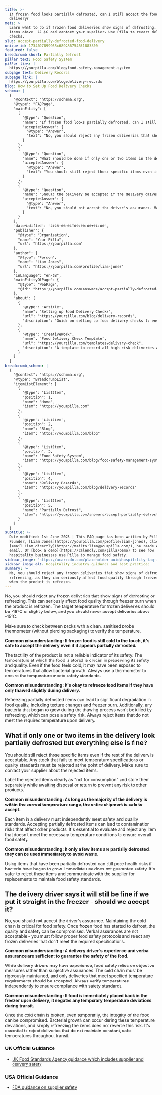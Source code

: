 ```yaml
---
title: >-
  If frozen food looks partially defrosted, can I still accept the food
  delivery?
meta: >
  Learn what to do if frozen food deliveries show signs of defrosting. Reject
  items above -15¬įC and contact your supplier. Use Pilla to record delivery
  checks.
slug: accept-partially-defrosted-food-delivery
unique id: 1734097899958x689286754551883300
featured: false
breadcrumb short: Partially Defrost
pillar text: Food Safety System
pillar link: |
  https://yourpilla.com/blog/food-safety-management-system
subpage text: Delivery Records
subpage link: |
  https://yourpilla.com/blog/delivery-records
blog: How to Set Up Food Delivery Checks
schema: |
  {
    "@context": "https://schema.org",
    "@type": "FAQPage",
    "mainEntity": [
      {
        "@type": "Question",
        "name": "If frozen food looks partially defrosted, can I still accept the food delivery?",
        "acceptedAnswer": {
          "@type": "Answer",
          "text": "No, you should reject any frozen deliveries that show signs of defrosting or refreezing, as they can seriously affect food quality through freezer burn when the product is refrozen. Ensure that the target temperature for frozen deliveries is -18°C or slightly below, and never accept deliveries above -15°C. Always verify the temperature of the delivery using a clean, sanitised probe thermometer to prevent any potential health risks."
        }
      },
      {
        "@type": "Question",
        "name": "What should be done if only one or two items in the delivery look partially defrosted but everything else is fine?",
        "acceptedAnswer": {
          "@type": "Answer",
          "text": "You should still reject those specific items even if the rest of the delivery is acceptable. Any stock that fails to meet temperature specifications or quality standards must be rejected at the point of delivery. Label the rejected items as 'not for consumption' and store them separately while awaiting disposal or return to prevent any risk to other products."
        }
      },
      {
        "@type": "Question",
        "name": "Should the delivery be accepted if the delivery driver says it will still be fine if we put it straight in the freezer?",
        "acceptedAnswer": {
          "@type": "Answer",
          "text": "No, you should not accept the driver's assurance. Maintaining the cold chain is critical for food safety. Once frozen food has started to defrost, the quality and safety can be compromised. Rely on objective measures and proper food safety protocols to reject any frozen deliveries that don't meet the required specifications."
        }
      }
    ],
    "dateModified": "2025-06-01T09:00:00+01:00",
    "publisher": {
      "@type": "Organization",
      "name": "Your Pilla",
      "url": "https://yourpilla.com"
    },
    "author": {
      "@type": "Person",
      "name": "Liam Jones",
      "url": "https://yourpilla.com/profile/liam-jones"
    },
    "inLanguage": "en-GB",
    "mainEntityOfPage": {
      "@type": "WebPage",
      "@id": "https://yourpilla.com/answers/accept-partially-defrosted-food-delivery"
    },
    "about": [
      {
        "@type": "Article",
        "name": "Setting up Food Delivery Checks",
        "url": "https://yourpilla.com/blog/delivery-records",
        "description": "Guide on setting up food delivery checks to ensure safety and compliance."
      },
      {
        "@type": "CreativeWork",
        "name": "Food Delivery Check Template",
        "url": "https://yourpilla.com/templates/delivery-check",
        "description": "A template to record all high risk deliveries and any issues, enhancing food safety and traceability."
      }
    ]
  }
breadcrumb_schema: |
  {
    "@context": "https://schema.org",
    "@type": "BreadcrumbList",
    "itemListElement": [
      {
        "@type": "ListItem",
        "position": 1,
        "name": "Home",
        "item": "https://yourpilla.com"
      },
      {
        "@type": "ListItem",
        "position": 2,
        "name": "Blog",
        "item": "https://yourpilla.com/blog"
      },
      {
        "@type": "ListItem",
        "position": 3,
        "name": "Food Safety System",
        "item": "https://yourpilla.com/blog/food-safety-management-system"
      },
      {
        "@type": "ListItem",
        "position": 4,
        "name": "Delivery Records",
        "item": "https://yourpilla.com/blog/delivery-records"
      },
      {
        "@type": "ListItem",
        "position": 5,
        "name": "Partially Defrost",
        "item": "https://yourpilla.com/answers/accept-partially-defrosted-food-delivery"
      }
    ]
  }
subtitle: >-
  Date modified: 1st June 2025 | This FAQ page has been written by Pilla
  Founder, [Liam Jones](https://yourpilla.com/profile/liam-jones), click to
  [email Liam directly](https://mailto:liam@yourpilla.com/), he reads every
  email. Or [book a demo](https://calendly.com/pilla/demo) to see how
  hospitality businesses use Pilla to manage food safety.
sidebar_image: 'https://ucarecdn.com/placeholder-uuid/hospitality-faq-image.jpg'
sidebar_image_alt: Hospitality industry guidance and best practices
summary: >-
  No, you should reject any frozen deliveries that show signs of defrosting or
  refreezing, as they can seriously affect food quality through freezer burn
  when the product is refrozen.
---
```

No, you should reject any frozen deliveries that show signs of defrosting or refreezing. This can seriously affect food quality through freezer burn when the product is refrozen. The target temperature for frozen deliveries should be -18°C or slightly below, and you should never accept deliveries above -15°C.

Make sure to check between packs with a clean, sanitised probe thermometer (without piercing packaging) to verify the temperature.

**Common misunderstanding: If frozen food is still cold to the touch, it's safe to accept the delivery even if it appears partially defrosted.**

The tactility of the product is not a reliable indicator of its safety. The temperature at which the food is stored is crucial in preserving its safety and quality. Even if the food feels cold, it may have been exposed to temperatures that allow bacterial growth. Always use a thermometer to ensure the temperature meets safety standards.

**Common misunderstanding: It's okay to refreeze food items if they have only thawed slightly during delivery.**

Refreezing partially defrosted items can lead to significant degradation in food quality, including texture changes and freezer burn. Additionally, any bacteria that began to grow during the thawing process won't be killed by refreezing, which can pose a safety risk. Always reject items that do not meet the required temperature upon delivery.

## What if only one or two items in the delivery look partially defrosted but everything else is fine?

You should still reject those specific items even if the rest of the delivery is acceptable. Any stock that fails to meet temperature specifications or quality standards must be rejected at the point of delivery. Make sure to contact your supplier about the rejected items.

Label the rejected items clearly as "not for consumption" and store them separately while awaiting disposal or return to prevent any risk to other products.

**Common misunderstanding: As long as the majority of the delivery is within the correct temperature range, the entire shipment is safe to accept.**

Each item in a delivery must independently meet safety and quality standards. Accepting partially defrosted items can lead to contamination risks that affect other products. It's essential to evaluate and reject any item that doesn't meet the necessary temperature conditions to ensure overall food safety.

**Common misunderstanding: If only a few items are partially defrosted, they can be used immediately to avoid waste.**

Using items that have been partially defrosted can still pose health risks if bacteria have begun to grow. Immediate use does not guarantee safety. It's safer to reject these items and communicate with the supplier for replacements to maintain food safety standards.

## The delivery driver says it will still be fine if we put it straight in the freezer - should we accept it?

No, you should not accept the driver's assurance. Maintaining the cold chain is critical for food safety. Once frozen food has started to defrost, the quality and safety can be compromised. Verbal assurances are not acceptable - you must follow proper food safety protocols and reject any frozen deliveries that don't meet the required specifications.

**Common misunderstanding: A delivery driver's experience and verbal assurance are sufficient to guarantee the safety of the food.**

While delivery drivers may have experience, food safety relies on objective measures rather than subjective assurances. The cold chain must be rigorously maintained, and only deliveries that meet specified temperature requirements should be accepted. Always verify temperatures independently to ensure compliance with safety standards.

**Common misunderstanding: If food is immediately placed back in the freezer upon delivery, it negates any temporary temperature deviations during transit.**

Once the cold chain is broken, even temporarily, the integrity of the food can be compromised. Bacterial growth can occur during these temperature deviations, and simply refreezing the items does not reverse this risk. It's essential to reject deliveries that do not maintain constant, safe temperatures throughout transit.

### UK Official Guidance

-   [UK Food Standards Agency guidance which includes supplier and delivery safety](https://www.food.gov.uk/business-guidance/managing-food-safety)

### USA Official Guidance

-   [FDA guidance on supplier safety](https://www.fda.gov/food/importing-food-products-united-states/industry-resources-third-party-audit-standards-and-fsma-supplier-verification-requirements)
